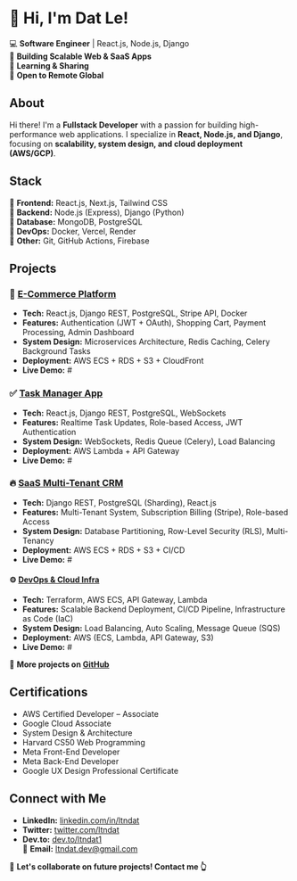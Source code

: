 # 👋 Hi, I'm Dat Le!  

💻 **Software Engineer** | React.js, Node.js, Django  
🚀 **Building Scalable Web & SaaS Apps**  
💬 **Learning & Sharing**  
📂 **Open to Remote Global**  


## About  
Hi there! I'm a **Fullstack Developer** with a passion for building high-performance web applications. I specialize in **React, Node.js, and Django**, focusing on **scalability, system design, and cloud deployment (AWS/GCP)**.  


## Stack  
🔹 **Frontend:** React.js, Next.js, Tailwind CSS  
🔹 **Backend:** Node.js (Express), Django (Python)  
🔹 **Database:** MongoDB, PostgreSQL  
🔹 **DevOps:** Docker, Vercel, Render  
🔹 **Other:** Git, GitHub Actions, Firebase  


## Projects  

### 🛒 [E-Commerce Platform](https://github.com/ltndat/ecommerce-app)  
- **Tech:** React.js, Django REST, PostgreSQL, Stripe API, Docker  
- **Features:** Authentication (JWT + OAuth), Shopping Cart, Payment Processing, Admin Dashboard  
- **System Design:** Microservices Architecture, Redis Caching, Celery Background Tasks  
- **Deployment:** AWS ECS + RDS + S3 + CloudFront  
- **Live Demo:** #

### ✅ [Task Manager App](https://github.com/ltndat/task-manager)  
- **Tech:** React.js, Django REST, PostgreSQL, WebSockets  
- **Features:** Realtime Task Updates, Role-based Access, JWT Authentication  
- **System Design:** WebSockets, Redis Queue (Celery), Load Balancing  
- **Deployment:** AWS Lambda + API Gateway  
- **Live Demo:** #

### 🔥 [SaaS Multi-Tenant CRM](https://github.com/ltndat/saas-crm)
- **Tech:** Django REST, PostgreSQL (Sharding), React.js  
- **Features:** Multi-Tenant System, Subscription Billing (Stripe), Role-based Access  
- **System Design:** Database Partitioning, Row-Level Security (RLS), Multi-Tenancy  
- **Deployment:** AWS ECS + RDS + S3 + CI/CD  
- **Live Demo:** #

#### ⚙️ [DevOps & Cloud Infra](https://github.com/ltndat/devops-project)
- **Tech:** Terraform, AWS ECS, API Gateway, Lambda  
- **Features:** Scalable Backend Deployment, CI/CD Pipeline, Infrastructure as Code (IaC)  
- **System Design:** Load Balancing, Auto Scaling, Message Queue (SQS)  
- **Deployment:** AWS (ECS, Lambda, API Gateway, S3)  
- **Live Demo:** #

🔗 **More projects on [GitHub](https://github.com/ltndat?tab=repositories)**  


## Certifications  

- AWS Certified Developer – Associate   
- Google Cloud Associate   
- System Design & Architecture   
- Harvard CS50 Web Programming   
- Meta Front-End Developer   
- Meta Back-End Developer   
- Google UX Design Professional Certificate   


## Connect with Me  

- **LinkedIn:** [linkedin.com/in/ltndat](https://www.linkedin.com/in/ltndat)  
- **Twitter:** [twitter.com/ltndat](https://twitter.com/ltndat)  
- **Dev.to:** [dev.to/ltndat1](https://dev.to/ltndat1)  
📩 **Email:** ltndat.dev@gmail.com 

💬 **Let's collaborate on future projects! Contact me 👆**
